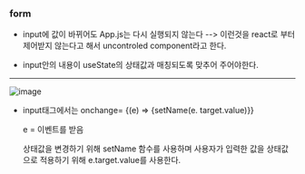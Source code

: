 ### form

- input에 값이 바뀌어도 App.js는 다시 실행되지 않는다 --> 이런것을 react로 부터 제어받지 않는다고 해서 uncontroled component라고 한다.

- input안의 내용이 useState의 상태값과 매칭되도록 맞추어 주어야한다.

---

![image](https://github.com/OnlyREHA/React/assets/145514740/1dbbbaca-b551-4167-beae-af13507f787d)

- input태그에서는 onchange= {(e) => {setName(e. target.value)}}

  e = 이벤트를 받음
  
  상태값을 변경하기 위해 setName 함수를 사용하며 사용자가 입력한 값을 상태값으로 적용하기 위해 e.target.value를 사용한다.

